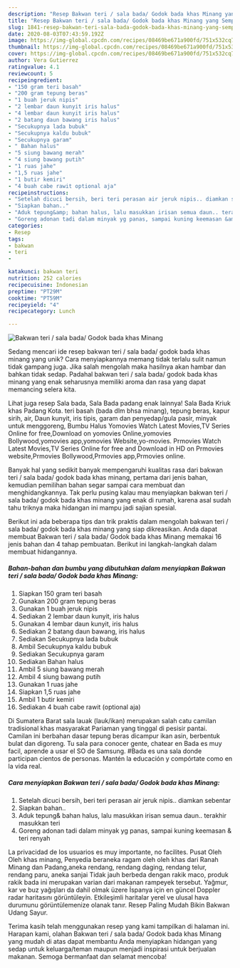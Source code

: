 ```yaml
---
description: "Resep Bakwan teri / sala bada/ Godok bada khas Minang yang Sempurna"
title: "Resep Bakwan teri / sala bada/ Godok bada khas Minang yang Sempurna"
slug: 1841-resep-bakwan-teri-sala-bada-godok-bada-khas-minang-yang-sempurna
date: 2020-08-03T07:43:59.192Z
image: https://img-global.cpcdn.com/recipes/08469be671a900fd/751x532cq70/bakwan-teri-sala-bada-godok-bada-khas-minang-foto-resep-utama.jpg
thumbnail: https://img-global.cpcdn.com/recipes/08469be671a900fd/751x532cq70/bakwan-teri-sala-bada-godok-bada-khas-minang-foto-resep-utama.jpg
cover: https://img-global.cpcdn.com/recipes/08469be671a900fd/751x532cq70/bakwan-teri-sala-bada-godok-bada-khas-minang-foto-resep-utama.jpg
author: Vera Gutierrez
ratingvalue: 4.1
reviewcount: 5
recipeingredient:
- "150 gram teri basah"
- "200 gram tepung beras"
- "1 buah jeruk nipis"
- "2 lembar daun kunyit iris halus"
- "4 lembar daun kunyit iris halus"
- "2 batang daun bawang iris halus"
- "Secukupnya lada bubuk"
- "Secukupnya kaldu bubuk"
- "Secukupnya garam"
- " Bahan halus"
- "5 siung bawang merah"
- "4 siung bawang putih"
- "1 ruas jahe"
- "1,5 ruas jahe"
- "1 butir kemiri"
- "4 buah cabe rawit optional aja"
recipeinstructions:
- "Setelah dicuci bersih, beri teri perasan air jeruk nipis.. diamkan sebentar"
- "Siapkan bahan.."
- "Aduk tepung&amp; bahan halus, lalu masukkan irisan semua daun.. terakhir masukkan teri"
- "Goreng adonan tadi dalam minyak yg panas, sampai kuning keemasan &amp; teri renyah"
categories:
- Resep
tags:
- bakwan
- teri
- 

katakunci: bakwan teri  
nutrition: 252 calories
recipecuisine: Indonesian
preptime: "PT29M"
cooktime: "PT59M"
recipeyield: "4"
recipecategory: Lunch

---
```



![Bakwan teri / sala bada/ Godok bada khas Minang](https://img-global.cpcdn.com/recipes/08469be671a900fd/751x532cq70/bakwan-teri-sala-bada-godok-bada-khas-minang-foto-resep-utama.jpg)

Sedang mencari ide resep bakwan teri / sala bada/ godok bada khas minang yang unik? Cara menyiapkannya memang tidak terlalu sulit namun tidak gampang juga. Jika salah mengolah maka hasilnya akan hambar dan bahkan tidak sedap. Padahal bakwan teri / sala bada/ godok bada khas minang yang enak seharusnya memiliki aroma dan rasa yang dapat memancing selera kita.

Lihat juga resep Sala bada, Sala Bada padang enak lainnya! Sala Bada Kriuk khas Padang Kota. teri basah (bada dlm bhsa minang), tepung beras, kapur sirih, air, Daun kunyit, iris tipis, garam dan penyedap/gula pasir, minyak untuk menggoreng, Bumbu Halus  Yomovies Watch Latest Movies,TV Series Online for free,Download on yomovies Online,yomovies Bollywood,yomovies app,yomovies Website,yo-movies. Prmovies Watch Latest Movies,TV Series Online for free and Download in HD on Prmovies website,Prmovies Bollywood,Prmovies app,Prmovies online.

Banyak hal yang sedikit banyak mempengaruhi kualitas rasa dari bakwan teri / sala bada/ godok bada khas minang, pertama dari jenis bahan, kemudian pemilihan bahan segar sampai cara membuat dan menghidangkannya. Tak perlu pusing kalau mau menyiapkan bakwan teri / sala bada/ godok bada khas minang yang enak di rumah, karena asal sudah tahu triknya maka hidangan ini mampu jadi sajian spesial.


Berikut ini ada beberapa tips dan trik praktis dalam mengolah bakwan teri / sala bada/ godok bada khas minang yang siap dikreasikan. Anda dapat membuat Bakwan teri / sala bada/ Godok bada khas Minang memakai 16 jenis bahan dan 4 tahap pembuatan. Berikut ini langkah-langkah dalam membuat hidangannya.

<!--inarticleads1-->

##### Bahan-bahan dan bumbu yang dibutuhkan dalam menyiapkan Bakwan teri / sala bada/ Godok bada khas Minang:

1. Siapkan 150 gram teri basah
1. Gunakan 200 gram tepung beras
1. Gunakan 1 buah jeruk nipis
1. Sediakan 2 lembar daun kunyit, iris halus
1. Gunakan 4 lembar daun kunyit, iris halus
1. Sediakan 2 batang daun bawang, iris halus
1. Sediakan Secukupnya lada bubuk
1. Ambil Secukupnya kaldu bubuk
1. Sediakan Secukupnya garam
1. Sediakan  Bahan halus
1. Ambil 5 siung bawang merah
1. Ambil 4 siung bawang putih
1. Gunakan 1 ruas jahe
1. Siapkan 1,5 ruas jahe
1. Ambil 1 butir kemiri
1. Sediakan 4 buah cabe rawit (optional aja)


Di Sumatera Barat sala lauak (lauk/ikan) merupakan salah catu camilan tradisional khas masyarakat Pariaman yang tinggal di pesisir pantai. Camilan ini berbahan dasar tepung beras dicampur ikan asin, berbentuk bulat dan digoreng. Tu sala para conocer gente, chatear en Bada es muy facil, aprende a usar el SO de Samsung. #Bada es una sala donde participan cientos de personas. Mantén la educación y compórtate como en la vida real. 

<!--inarticleads2-->

##### Cara menyiapkan Bakwan teri / sala bada/ Godok bada khas Minang:

1. Setelah dicuci bersih, beri teri perasan air jeruk nipis.. diamkan sebentar
1. Siapkan bahan..
1. Aduk tepung&amp; bahan halus, lalu masukkan irisan semua daun.. terakhir masukkan teri
1. Goreng adonan tadi dalam minyak yg panas, sampai kuning keemasan &amp; teri renyah


La privacidad de los usuarios es muy importante, no facilites. Pusat Oleh Oleh khas minang, Penyedia beraneka ragam oleh oleh khas dari Ranah Minang dan Padang,aneka rendang, rendang daging, rendang telur, rendang paru, aneka sanjai Tidak jauh berbeda dengan rakik maco, produk rakik bada ini merupakan varian dari makanan rampeyek tersebut. Yağmur, kar ve buz yağışları da dahil olmak üzere İspanya için en güncel Doppler radar haritasını görüntüleyin. Etkileşimli haritalar yerel ve ulusal hava durumunu görüntülemenize olanak tanır. Resep Paling Mudah Bikin Bakwan Udang Sayur. 

Terima kasih telah menggunakan resep yang kami tampilkan di halaman ini. Harapan kami, olahan Bakwan teri / sala bada/ Godok bada khas Minang yang mudah di atas dapat membantu Anda menyiapkan hidangan yang sedap untuk keluarga/teman maupun menjadi inspirasi untuk berjualan makanan. Semoga bermanfaat dan selamat mencoba!
